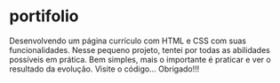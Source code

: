 # portifolio
Desenvolvendo um página currículo com HTML e CSS com suas funcionalidades.
Nesse pequeno projeto, tentei por todas as abilidades possíveis em prática.
Bem simples, mais o importante é praticar e ver o resultado da evolução. 
Visite o código...
Obrigado!!!
